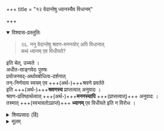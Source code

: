 +++
title = "१२ वेदान्तेषु ध्यानस्यैव विधानम्"

+++

<details open><summary>विश्वास-प्रस्तुतिः</summary>

> २६. ननु वेदान्तेषु श्रवण-मननयोर् अपि विधानात्  
कथं ध्यानम् एव विधीयते?  

इति चेत्, उच्यते ।  
अधीत-साङ्गवेदः पुरुषः  
प्रयोजनवद्-अर्थावबोधित्व-दर्शनात्  
तन्-निर्णयाय स्वयम् एव +++(अर्थ-)+++श्रवणे प्रवर्तते  
इति +++(अर्थ-)+++**श्रवणस्य** प्राप्तत्वात् अनुवादः ।  
श्रवण-प्रतिष्ठार्थत्वात् +++(अर्थ-)+++**मननस्यापि** +++(प्राप्तत्वात्)+++ अनुवादः ।  
तस्मात् +++(स्वभावतोऽप्राप्तं)+++ **ध्यानम्** एव विधीयते इति न विरोधः ।
</details>

<details><summary>शिवप्रसादः (हिं)</summary>

अनुवाद - प्रश्न उठता है 'आत्मा वाऽरे द्रष्टव्यः श्रोतव्यो मन्तव्यो निदिध्यासितव्यः' श्रुति में  
श्रवण एवं मनन का भी विधान किया गया है,  
अतएव विशिष्टाद्वैती कैसे मानते हैं कि  
उक्त श्रुति में केवल ध्यान का ही विधान किया गया है ?  

तो इस शंका का समाधान यह है कि  
साङ्गवेद का जिसने अध्ययन किया है,  
वह प्रयोजनों से युक्त वेदवाक्यों का अर्थ बोधकत्व देखकर,  
उन वाक्यों का अर्थ-निर्णय करने के लिए  
स्वयम् ही उन वाक्यों के अर्थ-श्रवण में प्रवृत्त होता है ।  
इस प्रकार श्रवण के स्वभावतः प्राप्त होने के कारण  
श्रुति श्रवण का अनुवाद करती है।  
श्रुत-अर्थ को मन में स्थिर करने के लिए  
मनन के आवश्यक होने के कारण वह भी प्राप्त अर्थ है,  
अतएव ' मन्तव्यः' श्रुति उसका भी अनुवाद ही करती है ।  

अतएव अप्राप्त अर्थ ध्यान का ही  
श्रुति यहाँ विधान करती है,  
यह मानने में कोई भी विरोध नहीं है ।  
अतएव 'निदिध्यासितव्यः' श्रुति दर्शन-समानाकारत्व-विशिष्ट-ध्यान का विधान करती है,  
विशिष्टाद्वैतियों की यह मान्यता युक्तियुक्त है । 
</details>


<details><summary>मूलम्</summary>

२६. ननु वेदान्तेषु श्रवणमननयोरपि विधानात् कथं ध्यानमेव विधीयते? इति चेत्, उच्यते । अधीतसाङ्गवेदः पुरुषः प्रयोजनवदर्थावबोधित्वदर्शनात् तन्निर्ण- याय स्वयमेव श्रवणे प्रवर्तते इति श्रवणस्य प्राप्तत्वात् अनुवादः । श्रवणप्रतिष्ठार्थ- त्वात् मननस्यापि अनुवादः । तस्मात् ध्यानमेव विधीयते इति न विरोधः ।
</details>


